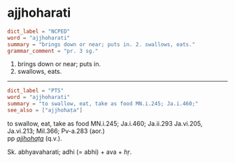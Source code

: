 # ajjhoharati

``` toml
dict_label = "NCPED"
word = "ajjhoharati"
summary = "brings down or near; puts in. 2. swallows, eats."
grammar_comment = "pr. 3 sg."
```

1. brings down or near; puts in.
2. swallows, eats.

--------------------

``` toml
dict_label = "PTS"
word = "ajjhoharati"
summary = "to swallow, eat, take as food MN.i.245; Ja.i.460;"
see_also = ["ajjhohaṭa"]
```

to swallow, eat, take as food MN.i.245; Ja.i.460; Ja.ii.293 Ja.vi.205, Ja.vi.213; Mil.366; Pv\-a.283 (aor.)  
pp *[ajjhohaṭa](ajjhohaṭa.md)* (q.v.).

Sk. abhyavaharati; adhi (= abhi) \+ ava \+ *hṛ*.

